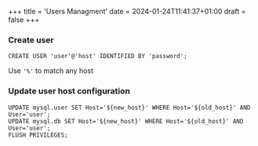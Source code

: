+++
title = 'Users Managment'
date = 2024-01-24T11:41:37+01:00
draft = false
+++

### Create user

```mysql
CREATE USER 'user'@'host' IDENTIFIED BY 'password';
```

Use `'%'` to match any host 

### Update user host configuration 

```mysql
UPDATE mysql.user SET Host='${new_host}' WHERE Host='${old_host}' AND User='user';
UPDATE mysql.db SET Host='${new_host}' WHERE Host='${old_host}' AND User='user';
FLUSH PRIVILEGES;
```
